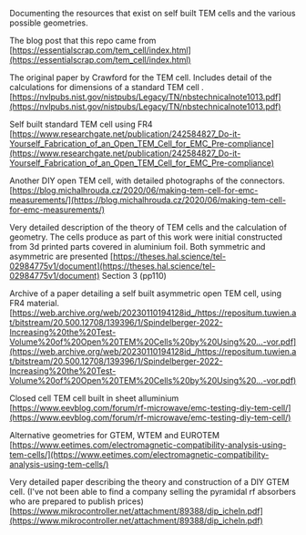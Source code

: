Documenting the resources that exist on self built TEM cells and the various possible geometries.

The blog post that this repo came from
[https://essentialscrap.com/tem_cell/index.html](https://essentialscrap.com/tem_cell/index.html)

The original paper by Crawford for the TEM cell. Includes detail of the calculations for dimensions of a standard TEM cell .
[https://nvlpubs.nist.gov/nistpubs/Legacy/TN/nbstechnicalnote1013.pdf](https://nvlpubs.nist.gov/nistpubs/Legacy/TN/nbstechnicalnote1013.pdf)

Self built standard TEM cell using FR4
[https://www.researchgate.net/publication/242584827_Do-it-Yourself_Fabrication_of_an_Open_TEM_Cell_for_EMC_Pre-compliance](https://www.researchgate.net/publication/242584827_Do-it-Yourself_Fabrication_of_an_Open_TEM_Cell_for_EMC_Pre-compliance)

Another DIY open TEM cell, with detailed photographs of the connectors.
[https://blog.michalhrouda.cz/2020/06/making-tem-cell-for-emc-measurements/](https://blog.michalhrouda.cz/2020/06/making-tem-cell-for-emc-measurements/)


Very detailed description of the theory of TEM cells and the calculation of geometry. The cells produce as part of this work were initial constructed from 3d printed parts covered in aluminium foil. Both symmetric and asymmetric are presented
[https://theses.hal.science/tel-02984775v1/document](https://theses.hal.science/tel-02984775v1/document) Section 3 (pp110)

Archive of a paper detailing a self built asymmetric open TEM cell, using FR4 material.
[https://web.archive.org/web/20230110194128id_/https://repositum.tuwien.at/bitstream/20.500.12708/139396/1/Spindelberger-2022-Increasing%20the%20Test-Volume%20of%20Open%20TEM%20Cells%20by%20Using%20...-vor.pdf](https://web.archive.org/web/20230110194128id_/https://repositum.tuwien.at/bitstream/20.500.12708/139396/1/Spindelberger-2022-Increasing%20the%20Test-Volume%20of%20Open%20TEM%20Cells%20by%20Using%20...-vor.pdf)

Closed cell TEM cell built in sheet alluminium
[https://www.eevblog.com/forum/rf-microwave/emc-testing-diy-tem-cell/](https://www.eevblog.com/forum/rf-microwave/emc-testing-diy-tem-cell/)

Alternative geometries for GTEM, WTEM  and EUROTEM
[https://www.eetimes.com/electromagnetic-compatibility-analysis-using-tem-cells/](https://www.eetimes.com/electromagnetic-compatibility-analysis-using-tem-cells/)

Very detailed paper describing the theory and construction of a DIY GTEM cell. (I've not been able to find a company selling the pyramidal rf absorbers who are prepared to publish prices)
[https://www.mikrocontroller.net/attachment/89388/dip_icheln.pdf](https://www.mikrocontroller.net/attachment/89388/dip_icheln.pdf)
